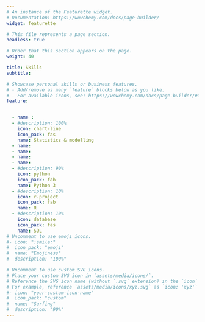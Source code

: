 ```yaml
---
# An instance of the Featurette widget.
# Documentation: https://wowchemy.com/docs/page-builder/
widget: featurette

# This file represents a page section.
headless: true

# Order that this section appears on the page.
weight: 40

title: Skills
subtitle:

# Showcase personal skills or business features.
# - Add/remove as many `feature` blocks below as you like.
# - For available icons, see: https://wowchemy.com/docs/page-builder/#icons
feature:


  - name : 
  - #description: 100%
    icon: chart-line
    icon_pack: fas
    name: Statistics & modelling
  - name: 
  - name: 
  - name: 
  - name: 
  - #description: 90%
    icon: python
    icon_pack: fab
    name: Python 3
  - #description: 10%
    icon: r-project
    icon_pack: fab
    name: R
  - #description: 10%
    icon: database
    icon_pack: fas 
    name: SQL
# Uncomment to use emoji icons.
#- icon: ":smile:"
#  icon_pack: "emoji"
#  name: "Emojiness"
#  description: "100%"

# Uncomment to use custom SVG icons.
# Place your custom SVG icon in `assets/media/icons/`.
# Reference the SVG icon name (without `.svg` extension) in the `icon` field.
# For example, reference `assets/media/icons/xyz.svg` as `icon: 'xyz'`
#- icon: "your-custom-icon-name"
#  icon_pack: "custom"
#  name: "Surfing"
#  description: "90%"
---
```

